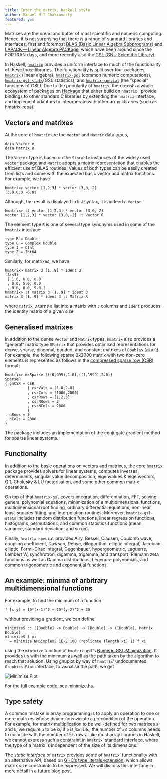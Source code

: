 ```yaml
---
title: Enter the matrix, Haskell style
author: Manuel M T Chakravarty
featured: yes
---
```


Matrixes are the bread and butter of most scientific and numeric computing. Hence, it is not surprising that there is a range of standard libraries and interfaces, first and foremost [BLAS (Basic Linear Algebra Subprograms)](http://www.netlib.org/blas/) and [LAPACK — Linear Algebra PACKage](http://www.netlib.org/lapack/), which have been around since the FORTRAN days, and more recently also the [GSL (GNU Scientific Library)](https://www.gnu.org/software/gsl/).

In Haskell, [`hmatrix`](https://github.com/AlbertoRuiz/hmatrix) provides a uniform interface to much of the functionality of these three libraries. The functionality is split over four packages, [`hmatrix`](https://hackage.haskell.org/package/hmatrix) (linear algebra), [`hmatrix-gsl`](http://hackage.haskell.org/package/hmatrix-gsl) (common numeric computations), [`hmatrix-gsl-stats`](https://hackage.haskell.org/package/hmatrix-gsl-stats)(GSL statistics), and [`hmatrix-special`](http://hackage.haskell.org/package/hmatrix-special) (the ”special” functions of GSL). Due to the popularity of `hmatrix`, there exists a whole ecosystem of packages on [Hackage](http://hackage.haskell.org) that either build on `hmatrix` , provide bindings to other standard C libraries by extending the `hmatrix` interface, and implement adaptors to interoperate with other array libraries (such as [hmatrix-repa](https://hackage.haskell.org/package/hmatrix-repa)).

## Vectors and matrixes
At the core  of  `hmatrix` are the `Vector` and `Matrix` data types,

```
data Vector e
data Matrix e
```

The `Vector` type is based on the `Storable` instances of the widely used [`vector` ](https://hackage.haskell.org/package/vector) package and `Matrix` adopts a matrix representation that enables the efficient use of BLAS routines. Values of both types can be easily created from lists and come with the expected basic vector and matrix functions. For example, we have

```
hmatrix> vector [1,2,3] * vector [3,0,-2]
[3.0,0.0,-6.0]
```

Although, the result is displayed in list syntax, it is indeed a `Vector`.

```
hmatrix> :t vector [1,2,3] * vector [3,0,-2]
vector [1,2,3] * vector [3,0,-2] :: Vector R
```

The element type `R` is one of several type synonyms used in some of the `hmatrix` interface:

```
type R = Double
type C = Complex Double
type I = CInt
type Z = Int64
```

Similarly, for matrixes, we have

```
hmatrix> matrix 3 [1..9] * ident 3
(3><3)
 [ 1.0, 0.0, 0.0
 , 0.0, 5.0, 0.0
 , 0.0, 0.0, 9.0 ]
hmatrix> :t matrix 3 [1..9] * ident 3
matrix 3 [1..9] * ident 3 :: Matrix R
```

where `matrix 3` turns a list into a matrix with `3` columns and `ident` produces the identity matrix of a given size.

## Generalised matrixes
In addition to the dense `Vector` and `Matrix` types, `hmatrix` also provides a ”general” matrix type `GMatrix` that provides optimised representations for dense, sparse, diagonal, banded, and constant matrixes of `Double`s (aka `R`). For example, the following sparse 2x2000 matrix with two non-zero elements is represented as follows in the [compressed sparse row (CSR)](https://en.wikipedia.org/wiki/Sparse_matrix#Compressed_sparse_row_.28CSR.2C_CRS_or_Yale_format.29) format:

```
hmatrix> mkSparse [((0,999),1.0),((1,1999),2.0)]
SparseR 
{ gmCSR = CSR 
          { csrVals = [1.0,2.0]
          , csrCols = [1000,2000]
          , csrRows = [1,2,3]
          , csrNRows = 2
          , csrNCols = 2000
          }
, nRows = 2
, nCols = 2000
}
```

The package includes an implementation of the conjugate gradient method for sparse linear systems.

## Functionality
In addition to the basic operations on vectors and matrixes, the core `hmatrix` package provides solvers for linear systems, computes inverses, determinants, singular value decomposition, eigenvalues & eigenvectors, QR, Cholesky & LU factorisation, and some other common matrix operations.

On top of that `hmatrix-gsl` covers integration, differentiation, FFT, solving general polynomial equations, minimization of a multidimensional functions, multidimensional root finding, ordinary differential equations, nonlinear least-squares fitting, and interpolation routines. Moreover, `hmatrix-gsl-stats` includes random distribution functions, linear regression functions, histograms, permutations, and common statistics functions (mean, variance, standard deviation, and so on).

Finally, `hmatrix-special` provides Airy, Bessel, Clausen, Coulomb wave, coupling coefficient, Dawson, Debye, dilogarithm, elliptic integral, Jacobian elliptic, Fermi-Dirac integral, Gegenbauer, hypergeometric, Laguerre, Lambert W, synchrotron, digamma, trigamma, and transport, Riemann zeta functions as well as Gamma distributions, Legendre polynomials, and common trigonometric and exponential functions.

## An example: minima of arbitrary multidimensional functions
For example, to find the minimum of a function

```
f [x,y] = 10*(x-1)^2 + 20*(y-2)^2 + 30
```

without providing a gradient, we can define

```
minimizeS :: ([Double] -> Double) -> [Double] -> ([Double], Matrix Double)
minimizeS f xi 
  = minimize NMSimplex2 1E-2 100 (replicate (length xi) 1) f xi
```

using the `minimize` function of  `hmatrix-gsl`’s [Numeric.GSL.Minimization](https://www.stackage.org/haddock/lts-8.9/hmatrix-gsl-0.18.0.1/Numeric-GSL-Minimization.html). It provides us with the minimum as well as the path taken by the algorithm to reach that solution. Using gnuplot by way of `hmatrix`’ undocumented `Graphics.Plot` interface, to visualise the path, we get

![Minimise Plot](../img/posts/Hmatrix-Minimise-Plot.svg)

For the full example code, see [minimize.hs](https://raw.githubusercontent.com/albertoruiz/hmatrix/master/examples/minimize.hs).

## Type safety
A common mistake in array programming is to apply an operation to one or more matrixes whose dimensions violate a precondition of the operation. For example, for matrix multiplication to be well-defined for two matrixes `a` and `b`, we require `a` to be *i*x*j* if `b` is *j*x*k*; i.e., the number of `a`’s columns needs to coincide with the number of `b`’s rows. Like most array libraries in Haskell, we cannot express such a constraint in `hmatrix`’ standard interface, where the type of a matrix is independent of the size of its dimensions.

The *static interface* of `matrix` provides some of `hmatrix`’ functionality with an alternative API, based on [GHC’s type literals extension](https://downloads.haskell.org/~ghc/latest/docs/html/users_guide/glasgow_exts.html#type-level-literals), which allows matrix size constraints to be expressed. We will discuss this interface in more detail in a future blog post.
